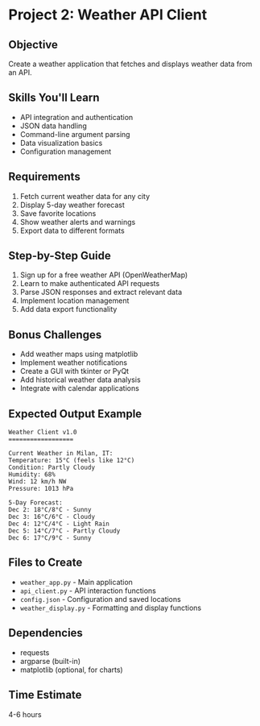 # Project 2: Weather API Client

## Objective
Create a weather application that fetches and displays weather data from an API.

## Skills You'll Learn
- API integration and authentication
- JSON data handling
- Command-line argument parsing
- Data visualization basics
- Configuration management

## Requirements
1. Fetch current weather data for any city
2. Display 5-day weather forecast
3. Save favorite locations
4. Show weather alerts and warnings
5. Export data to different formats

## Step-by-Step Guide
1. Sign up for a free weather API (OpenWeatherMap)
2. Learn to make authenticated API requests
3. Parse JSON responses and extract relevant data
4. Implement location management
5. Add data export functionality

## Bonus Challenges
- Add weather maps using matplotlib
- Implement weather notifications
- Create a GUI with tkinter or PyQt
- Add historical weather data analysis
- Integrate with calendar applications

## Expected Output Example
```
Weather Client v1.0
==================

Current Weather in Milan, IT:
Temperature: 15°C (feels like 12°C)
Condition: Partly Cloudy
Humidity: 68%
Wind: 12 km/h NW
Pressure: 1013 hPa

5-Day Forecast:
Dec 2: 18°C/8°C - Sunny
Dec 3: 16°C/6°C - Cloudy
Dec 4: 12°C/4°C - Light Rain
Dec 5: 14°C/7°C - Partly Cloudy
Dec 6: 17°C/9°C - Sunny
```

## Files to Create
- `weather_app.py` - Main application
- `api_client.py` - API interaction functions
- `config.json` - Configuration and saved locations
- `weather_display.py` - Formatting and display functions

## Dependencies
- requests
- argparse (built-in)
- matplotlib (optional, for charts)

## Time Estimate
4-6 hours
